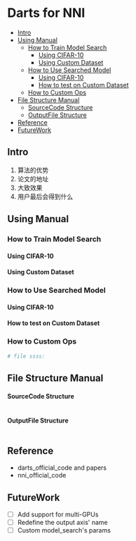 Darts for NNI
=============
<!-- vim-markdown-toc GitLab -->

* [Intro](#intro)
* [Using Manual](#using-manual)
  * [How to Train Model Search](#how-to-train-model-search)
    * [Using CIFAR-10](#using-cifar-10)
    * [Using Custom Dataset](#using-custom-dataset)
  * [How to Use Searched Model](#how-to-use-searched-model)
    * [Using CIFAR-10](#using-cifar-10-1)
    * [How to test on Custom Dataset](#how-to-test-on-custom-dataset)
  * [How to Custom Ops](#how-to-custom-ops)
* [File Structure Manual](#file-structure-manual)
    * [SourceCode Structure](#sourcecode-structure)
    * [OutputFile Structure](#outputfile-structure)
* [Reference](#reference)
* [FutureWork](#futurework)

<!-- vim-markdown-toc -->
Intro
-----
1. 算法的优势
2. 论文的地址
3. 大致效果
4. 用户最后会得到什么


Using Manual
------------
### How to Train Model Search
#### Using CIFAR-10
#### Using Custom Dataset

### How to Use Searched Model
#### Using CIFAR-10
#### How to test on Custom Dataset

### How to Custom Ops
```bash
# file ssss:

```
File Structure Manual
--------------------
#### SourceCode Structure
```bash

```
#### OutputFile Structure
```bash

```

Reference
---------
- darts_official_code and papers
- nni_official_code

FutureWork
----------
- [ ] Add support for multi-GPUs
- [ ] Redefine the output axis' name
- [ ] Custom model_search's params
